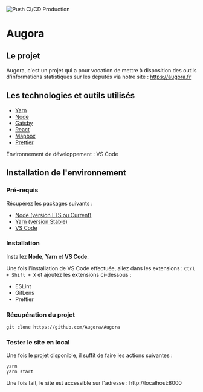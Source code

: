 ![Push CI/CD Production](https://github.com/Augora/Augora/workflows/Push%20CI/CD%20Production/badge.svg)

# Augora

## Le projet

Augora, c'est un projet qui a pour vocation de mettre à disposition des outils d'informations statistiques sur les députés via notre site : https://augora.fr

## Les technologies et outils utilisés

- <a href="https://yarnpkg.com" target="_blank">Yarn</a>
- <a href="https://nodejs.org" target="_blank">Node</a>
- <a href="https://www.gatsbyjs.com" target="_blank">Gatsby</a>
- <a href="https://reactjs.org" target="_blank">React</a>
- <a href="https://www.mapbox.com" target="_blank">Mapbox</a>
- <a href="https://prettier.io" target="_blank">Prettier</a>

Environnement de développement : VS Code

## Installation de l'environnement

### Pré-requis

Récupérez les packages suivants :

- <a href="https://nodejs.org/en/download/" target="_blank">Node (version LTS ou Current)</a>
- <a href="https://classic.yarnpkg.com/en/docs/install/#windows-stable" target="_blank">Yarn (version Stable)</a>
- <a href="https://code.visualstudio.com/download" target="_blank">VS Code</a>

### Installation

Installez **Node**, **Yarn** et **VS Code**.

Une fois l'installation de VS Code effectuée, allez dans les extensions : `Ctrl + Shift + X` et ajoutez les extensions ci-dessous :

- ESLint
- GitLens
- Prettier

### Récupération du projet

`git clone https://github.com/Augora/Augora`

### Tester le site en local

Une fois le projet disponible, il suffit de faire les actions suivantes :

```
yarn
yarn start
```

Une fois fait, le site est accessible sur l'adresse : http://localhost:8000
